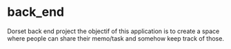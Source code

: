# back_end
Dorset back end project
the objectif of this application is to create a space where people can share their memo/task and somehow keep track of those.
